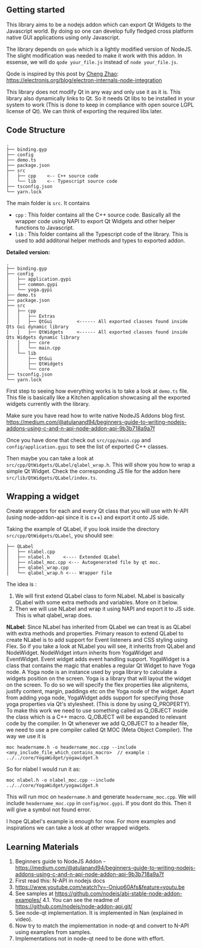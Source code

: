 ## Getting started

This library aims to be a nodejs addon which can export Qt Widgets to the Javascript world. By doing so one can develop fully fledged cross platform native GUI applications using only Javascript.

The library depends on `qode` which is a lightly modified version of NodeJS. The slight modification was needed to make it work with this addon. In essense, we will do `qode your_file.js` instead of `node your_file.js`.

Qode is inspired by this post by [Cheng Zhao](https://github.com/zcbenz): https://electronjs.org/blog/electron-internals-node-integration

This library does not modify Qt in any way and only use it as it is. This library also dynamically links to Qt. So it needs Qt libs to be installed in your system to work (This is done to keep in compliance with open source LGPL license of Qt). We can think of exporting the required libs later.

## Code Structure

```
.
├── binding.gyp
├── config
├── demo.ts
├── package.json
├── src
│   ├── cpp    <-- C++ source code
│   └── lib    <-- Typescript source code
├── tsconfig.json
└── yarn.lock
```

The main folder is `src`. It contains

- `cpp` : This folder contains all the C++ source code. Basically all the wrapper code using NAPI to export Qt Widgets and other helper functions to Javascript.
- `lib` : This folder contains all the Typescript code of the library. This is used to add additonal helper methods and types to exported addon.

**Detailed version:**

```
.
├── binding.gyp
├── config
│   ├── application.gypi
│   ├── common.gypi
│   └── yoga.gypi
├── demo.ts
├── package.json
├── src
│   ├── cpp
│   │   ├── Extras
│   │   ├── QtGui         <------ All exported classes found inside Qts Gui dynamic library
│   │   ├── QtWidgets     <------ All exported classes found inside Qts Widgets dynamic library
│   │   ├── core
│   │   └── main.cpp
│   └── lib
│       ├── QtGui
│       ├── QtWidgets
│       └── core
├── tsconfig.json
└── yarn.lock

```

First step to seeing how everything works is to take a look at `demo.ts` file. This file is basically like a Kitchen application showcasing all the exported widgets currently with the library.

Make sure you have read how to write native NodeJS Addons blog first. https://medium.com/@atulanand94/beginners-guide-to-writing-nodejs-addons-using-c-and-n-api-node-addon-api-9b3b718a9a7f

Once you have done that check out `src/cpp/main.cpp` and `config/application.gypi` to see the list of exported C++ classes.

Then maybe you can take a look at `src/cpp/QtWidgets/QLabel/qlabel_wrap.h`. This will show you how to wrap a simple Qt Widget.
Check the corresponding JS file for the addon here `src/lib/QtWidgets/QLabel/index.ts`.

## Wrapping a widget

Create wrappers for each and every Qt class that you will use with N-API (using node-addon-api since it is c++) and export it onto JS side.

Taking the example of QLabel, if you look inside the directory `src/cpp/QtWidgets/QLabel`, you should see:

```
├── QLabel
│   ├── nlabel.cpp
│   ├── nlabel.h     <---- Extended QLabel
│   ├── nlabel_moc.cpp <--- Autogenerated file by qt moc.
│   ├── qlabel_wrap.cpp
│   └── qlabel_wrap.h <--- Wrapper file
```

The idea is :

1. We will first extend QLabel class to form NLabel. NLabel is basically QLabel with some extra methods and variables. More on it below.
2. Then we will use NLabel and wrap it using NAPI and export it to JS side. This is what qlabel_wrap does.

**NLabel**: Since NLabel has inherited from QLabel we can treat is as QLabel with extra methods and properties. Primary reason to extend QLabel to create NLabel is to add support for Event listeners and CSS styling using Flex.
So if you take a look at NLabel you will see, it inherits from QLabel and NodeWidget. NodeWidget inturn inherits from YogaWidget and EventWidget. Event widget adds event handling support. YogaWidget is a class that contains the magic that enables a regular Qt Widget to have Yoga node. A Yoga node is an instance used by yoga library to calculate a widgets position on the screen. Yoga is a library that will layout the widget on the screen. To do so we will specify the flex properties like alignitems, justify content, margin, paddings etc on the Yoga node of the widget. Apart from adding yoga node, YogaWidget adds support for specifying those yoga properties via Qt's stylesheet. (This is done by using Q_PROPERTY). To make this work we need to use something called as Q_OBJECT inside the class which is a C++ macro. Q_OBJECT will be expanded to relevant code by the compiler. In Qt whenever we add Q_OBJECT to a header file, we need to use a pre compiler called Qt MOC (Meta Object Compiler). The way we use it is

```
moc headername.h -o headername_moc.cpp --include <any_include_file_which_contains_macro>  // example : ../../core/YogaWidget/yogawidget.h
```

So for nlabel I would run it as:

```
moc nlabel.h -o nlabel_moc.cpp --include ../../core/YogaWidget/yogawidget.h
```

This will run moc on `headername.h` and generate `headername_moc.cpp`. We will include `headername_moc.cpp` in `config/moc.gypi`. If you dont do this. Then it will give a symbol not found error.

I hope QLabel's example is enough for now. For more examples and inspirations we can take a look at other wrapped widgets.

## Learning Materials

1. Beginners guide to NodeJS Addon - https://medium.com/@atulanand94/beginners-guide-to-writing-nodejs-addons-using-c-and-n-api-node-addon-api-9b3b718a9a7f
2. First read this: N-API in nodejs docs
3. https://www.youtube.com/watch?v=-Oniup60Afs&feature=youtu.be
4. See samples at https://github.com/nodejs/abi-stable-node-addon-examples/
   4.1. You can see the readme of https://github.com/nodejs/node-addon-api.git/
5. See node-qt implementation. It is implemented in Nan (explained in video).
6. Now try to match the implementation in node-qt and convert to N-API using examples from samples.
7. Implementations not in node-qt need to be done with effort.
